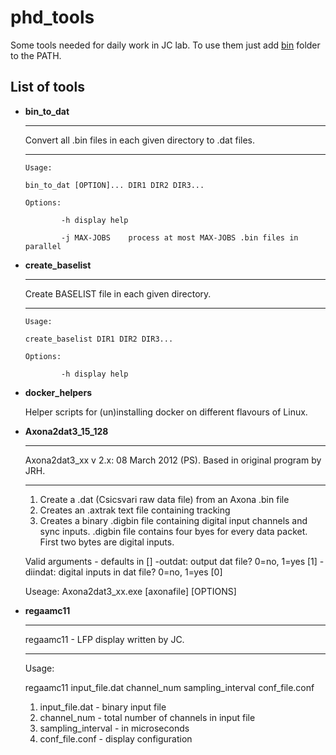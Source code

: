 # phd_tools
Some tools needed for daily work in JC lab. To use them just add [bin](./bin) folder to the PATH.

## List of tools

* **bin_to_dat**

    ******************************************************************************

    Convert all .bin files in each given directory to .dat files.

    ******************************************************************************

    ```
    Usage:

    bin_to_dat [OPTION]... DIR1 DIR2 DIR3...

    Options:

            -h display help

            -j MAX-JOBS    process at most MAX-JOBS .bin files in parallel
    ```
* **create_baselist**

    ******************************************************************************
    Create BASELIST file in each given directory.
    ******************************************************************************

    ```
    Usage:

    create_baselist DIR1 DIR2 DIR3...   

    Options:  

            -h display help
    ```

* **docker_helpers**

    Helper scripts for (un)installing docker on different flavours of Linux.
    
* **Axona2dat3_15_128**
    ******************************************************************************
    Axona2dat3_xx v 2.x: 08 March 2012 (PS). Based in original program by JRH.
    ******************************************************************************
    1. Create a .dat (Csicsvari raw data file) from an Axona .bin file
    2. Creates an .axtrak text file containing tracking
    3. Creates a binary .digbin file containing digital input channels and sync inputs.
       .digbin file contains four byes for every data packet. First two bytes are digital inputs.

    Valid arguments - defaults in []
      -outdat: output dat file? 0=no, 1=yes [1]
      -diindat: digital inputs in dat file? 0=no, 1=yes [0]

    Useage: Axona2dat3_xx.exe [axonafile] [OPTIONS]
    
 * **regaamc11**
    ******************************************************************************
    regaamc11 - LFP display written by JC.
    ******************************************************************************
    Usage:
    
    regaamc11 input_file.dat channel_num sampling_interval conf_file.conf 
    1. input_file.dat - binary input file
    2. channel_num - total number of channels in input file
    3. sampling_interval - in microseconds
    4. conf_file.conf - display configuration



    

 

